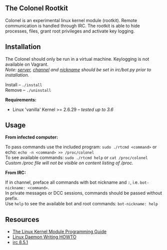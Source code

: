 ## The Colonel Rootkit
Colonel is an experimental linux kernel module (rootkit). Remote communication is handled through IRC. The rootkit is able to hide processes, files, grant root privileges and activate key logging.

## Installation
The Colonel should only be run in a virtual machine. Keylogging is not available on Vagrant.  
_Note: [server](../blob/master/irc/bot.py#L37), [channel](../blob/master/irc/bot.py#L39) and [nickname](../blob/master/irc/bot.py#L40) should be set in irc/bot.py prior to installation._

Install –  `./install`  
Remove –  `./uninstall`  

**Requirements:**
* Linux 'vanilla' Kernel >= 2.6.29 _– tested up to 3.6_

## Usage
**From infected computer:**

To pass commands use the included program: `sudo ./rtcmd <command>` or echo: `echo -n <command> >> /proc/colonel`  
To see available commands: `sudo ./rtcmd help` or `cat /proc/colonel`  
_Custom /proc file will not be visible on content listing of /proc._


**From IRC:**

If in channel, preface all commands with bot nickname and `:`, i.e. `bot-nickname: <command>`.  
In private messages or DCC sessions, commands should be passed without prefix.  
Use `help` to see the  available bot and root commands: `bot-nickname: help`


## Resources
* [The Linux Kernel Module Programming Guide](http://www.tldp.org/LDP/lkmpg/2.6/html/)
* [Linux Daemon Writing HOWTO](http://www.netzmafia.de/skripten/unix/linux-daemon-howto.html)
* [irc 8.5.1](https://pypi.python.org/pypi/irc)
